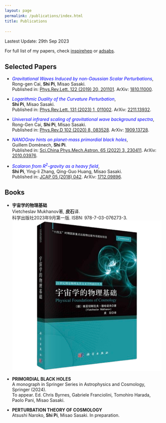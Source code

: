 ```yaml
---
layout: page
permalink: /publications/index.html
title: Publications

---
```


Lastest Update: 29th Sep 2023

For full list of my papers, check [inspirehep]([INSPIRE](https://inspirehep.net/authors/1060905#with-citation-summary)) or [adsabs](https://ui.adsabs.harvard.edu/search/filter_author_facet_hier_fq_author=AND&filter_author_facet_hier_fq_author=author_facet_hier%3A%221%2FPi%2C%20S%2FPi%2C%20Shi%22&filter_author_facet_hier_fq_author=author_facet_hier%3A%220%2FPi%2C%20S%22&fq=%7B!type%3Daqp%20v%3D%24fq_author%7D&fq_author=(author_facet_hier%3A%221%2FPi%2C%20S%2FPi%2C%20Shi%22%20AND%20author_facet_hier%3A%220%2FPi%2C%20S%22)&p_=0&q=%20author%3A%22pi%2C%20shi%22&sort=date%20desc%2C%20bibcode%20desc).

## Selected Papers

- <span style="color:blue;">*Gravitational Waves Induced by non-Gaussian Scalar Perturbations*</span>,<br>Rong-gen Cai, **Shi Pi**, Misao Sasaki. <br>Published in: [Phys.Rev.Lett. 122 (2019) 20, 201101](https://doi.org/10.1103/PhysRevLett.122.201101). ArXiv: [1810.11000](https://arxiv.org/abs/1810.11000).

- <span style="color:blue;">*Logarithmic Duality of the Curvature Perturbation*</span>,<br>**Shi Pi**, Misao Sasaki. <br>Published in: [Phys.Rev.Lett. 131 (2023) 1, 011002](https://doi.org/10.1103/PhysRevLett.131.011002). ArXiv: [2211.13932](https://arxiv.org/abs/2211.13932).

- <span style="color:blue;">*Universal infrared scaling of gravitational wave background spectra*</span>,<br>Rong-Gen Cai, **Shi Pi**, Misao Sasaki. <br>Published in: [Phys.Rev.D 102 (2020) 8, 083528](https://doi.org/10.1103/PhysRevD.102.083528). ArXiv: [1909.13728](https://arxiv.org/abs/1909.13728).

- <span style="color:blue;">*NANOGrav hints on planet-mass primordial black holes*</span>,<br>Guillem Domènech, **Shi Pi**. <br>Published in: [Sci.China Phys.Mech.Astron. 65 (2022) 3, 230411](https://doi.org/10.1007/s11433-021-1839-6). ArXiv: [2010.03976](https://arxiv.org/abs/2010.03976).

- <span style="color:blue;">*Scalaron from R<sup>2</sup>-gravity as a heavy field*</span>,<br>**Shi Pi**, Ying-li Zhang, Qing-Guo Huang, Misao Sasaki. <br>Published in: [JCAP 05 (2018) 042](https://doi.org/10.1088/1475-7516/2018/05/042). ArXiv: [1712.09896](https://arxiv.org/abs/1710.03054).

## Books

- **宇宙学的物理基础**<br>Vietcheslav Mukhanov著, **皮石**译. <br>科学出版社2023年9月第一版. ISBN: 978-7-03-076273-3.<br>![替代文本](images/SlavaBook.png)

- **PRIMORDIAL BLACK HOLES**<br>A monograph in Springer Series in Astrophysics and Cosmology, Springer (2024).<br>To appear. Ed. Chris Byrnes, Gabriele Franciolini, Tomohiro Harada, Paolo Pani, Misao Sasaki. 

- **PERTURBATION THEORY OF COSMOLOGY**<br>Atsushi Naroko, **Shi Pi**, Misao Sasaki. In preparation.